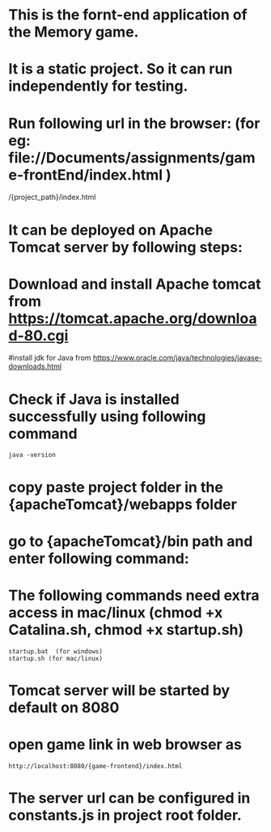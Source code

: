 # This is the fornt-end application of the Memory game.
# It is a static project. So it can run independently for testing.
# Run following url in the browser: (for eg: file://Documents/assignments/game-frontEnd/index.html )

/{project_path}/index.html 

# It can be deployed on Apache Tomcat server by following steps:

# Download and install Apache tomcat from https://tomcat.apache.org/download-80.cgi
#install jdk for Java from https://www.oracle.com/java/technologies/javase-downloads.html
# Check if Java is installed successfully using following command
    java -version
# copy paste project folder in the {apacheTomcat}/webapps folder

# go to {apacheTomcat}/bin path and enter following command:
# The following commands need extra access in mac/linux (chmod +x Catalina.sh, chmod +x startup.sh)

    startup.bat  (for windows)
    startup.sh (for mac/linux)
# Tomcat server will be started by default on 8080 

# open game link in web browser as 
    http://localhost:8080/{game-frontend}/index.html

# The server url can be configured in constants.js in project root folder.



